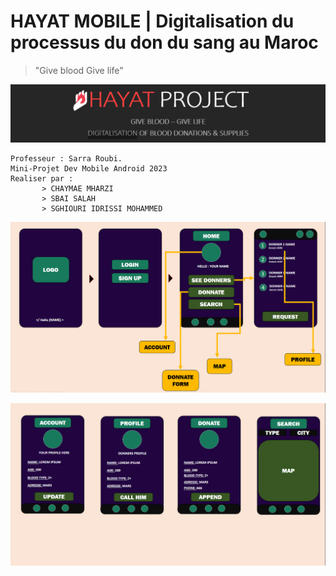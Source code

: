 
# HAYAT MOBILE | Digitalisation du processus du don du sang au Maroc

> "Give blood Give life"


![banner](https://github.com/Sbai-Salah/Hayat_ver_1.0/blob/main/ScreensForReadme/banner.PNG)

```
Professeur : Sarra Roubi.
Mini-Projet Dev Mobile Android 2023
Realiser par : 
       > CHAYMAE MHARZI 
       > SBAI SALAH
       > SGHIOURI IDRISSI MOHAMMED
```
![banner](https://github.com/Sbai-Salah/HayatMobileApp/blob/main/imgs/sketch_1.PNG)

![banner](https://github.com/Sbai-Salah/HayatMobileApp/blob/main/imgs/sketch_2.PNG)
